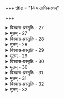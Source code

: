 +++
title = "14 फलाधिकरणम्"

+++

<details><summary>विश्वास-प्रस्तुतिः - 27</summary>

27. आराध्यः कर्मकाण्डस्थितनयनिवहस्थापितानां क्रियाणां  
अध्यक्षो देवतानामनुपधिमहिमा मध्यकाण्डोदितानाम् ।  
अत्राप्येतावतोक्तो भवभयचकितप्राप्त्युपास्त्येकलक्ष्यं  
तत्तच्छास्त्रार्थयोग्यं दिशति फलमिति स्थाप्यतेऽथात्युदारः ॥
</details>

<details><summary>मूलम् - 27</summary>

27. आराध्यः कर्मकाण्डस्थितनयनिवहस्थापितानां क्रियाणां  
अध्यक्षो देवतानामनुपधिमहिमा मध्यकाण्डोदितानाम् ।  
अत्राप्येतावतोक्तो भवभयचकितप्राप्त्युपास्त्येकलक्ष्यं  
तत्तच्छास्त्रार्थयोग्यं दिशति फलमिति स्थाप्यतेऽथात्युदारः ॥
</details>


<details><summary>विश्वास-प्रस्तुतिः - 28</summary>

28. कृष्यादेर्मर्दनादेरपि भवति फलं द्वारतो वान्यथा वा  
धर्माणां साधनत्वं श्रुतिभिरवगतं दोषबाधोज्झिताभिः ।  
तस्मादीशप्रसादात्फलमिति तु वचस्तत्प्रशंसेति चेन्न  
श्रौताराध्यप्रसादत्यजनकदनतोऽपूर्वकॢप्तेरयोगात् ॥
</details>

<details><summary>मूलम् - 28</summary>

28. कृष्यादेर्मर्दनादेरपि भवति फलं द्वारतो वान्यथा वा  
धर्माणां साधनत्वं श्रुतिभिरवगतं दोषबाधोज्झिताभिः ।  
तस्मादीशप्रसादात्फलमिति तु वचस्तत्प्रशंसेति चेन्न  
श्रौताराध्यप्रसादत्यजनकदनतोऽपूर्वकॢप्तेरयोगात् ॥
</details>


<details><summary>विश्वास-प्रस्तुतिः - 29</summary>

29. यद्यप्याराध्यमूलं फलमपि फलितं देवताधिक्रियायां  
कर्मापेक्षा तथोक्ता फलजननपरप्रेरणादौ तथापि ।  
साक्षित्वानादरत्वप्रभृतिपरगुणान् प्रेक्ष्य तत्प्रीणनादौ  
शङ्कातङ्कैर्निरुद्धांस्त्वरयितुमधुना तादृशोदारतोक्तिः ॥
</details>

<details><summary>मूलम् - 29</summary>

29. यद्यप्याराध्यमूलं फलमपि फलितं देवताधिक्रियायां  
कर्मापेक्षा तथोक्ता फलजननपरप्रेरणादौ तथापि ।  
साक्षित्वानादरत्वप्रभृतिपरगुणान् प्रेक्ष्य तत्प्रीणनादौ  
शङ्कातङ्कैर्निरुद्धांस्त्वरयितुमधुना तादृशोदारतोक्तिः ॥
</details>


<details><summary>विश्वास-प्रस्तुतिः - 30</summary>

30. सम्राजस्सानुकम्पात्पितुरुचितविदस्साम्यभाजो वदान्यात्  
स्थाने विन्दन्ति पुत्रा नियतरुचिभिदायन्त्रितास्तं तमर्थम् ।  
तत्र प्राप्यं स्वतो यद्विहतिरिह यतस्तत्प्रशान्तिश्च यस्माद्  
देयं यच्चाविशेषाद्दमनमपि यथालोकमत्रापि तत्स्यात् ॥
</details>

<details><summary>मूलम् - 30</summary>

30. सम्राजस्सानुकम्पात्पितुरुचितविदस्साम्यभाजो वदान्यात्  
स्थाने विन्दन्ति पुत्रा नियतरुचिभिदायन्त्रितास्तं तमर्थम् ।  
तत्र प्राप्यं स्वतो यद्विहतिरिह यतस्तत्प्रशान्तिश्च यस्माद्  
देयं यच्चाविशेषाद्दमनमपि यथालोकमत्रापि तत्स्यात् ॥
</details>


<details><summary>विश्वास-प्रस्तुतिः - 31</summary>

31. शुद्धानन्दे तदित्थं शुभगुणजलधौ सत्यनित्यस्वदेहे  
देवीभूषायुधाद्यैरतिशयिनि कनद्भोगलीलाविभूतौ ।  
शेषित्वाधारभावप्रभृतिबहुविधस्थास्नुसम्बन्धदीप्ते  
दृष्टिस्स्वर्गापवर्गप्रसवितरि हरौ निर्निमेषा श्रुतिर्नः ॥
</details>

<details><summary>मूलम् - 31</summary>

31. शुद्धानन्दे तदित्थं शुभगुणजलधौ सत्यनित्यस्वदेहे  
देवीभूषायुधाद्यैरतिशयिनि कनद्भोगलीलाविभूतौ ।  
शेषित्वाधारभावप्रभृतिबहुविधस्थास्नुसम्बन्धदीप्ते  
दृष्टिस्स्वर्गापवर्गप्रसवितरि हरौ निर्निमेषा श्रुतिर्नः ॥
</details>


<details><summary>विश्वास-प्रस्तुतिः - 32</summary>

32. पादे स्वप्नार्थहेतुस्तदयमिह सुषुप्त्याधृतिस्सुप्तगोप्ता  
मुग्धोद्बोधादिकर्ता त्वनघशुभगुणोऽचिद्भिरंशी स्वदेहैः ।  
पारम्यस्यैकसीमा सकलफलद इत्युच्यते भक्तिभूम्ने  
सत्ये ह्येवं गुणादावथ परभजने रूपभेदादि चिन्त्यम् ॥
</details>

<details><summary>मूलम् - 32</summary>

32. पादे स्वप्नार्थहेतुस्तदयमिह सुषुप्त्याधृतिस्सुप्तगोप्ता  
मुग्धोद्बोधादिकर्ता त्वनघशुभगुणोऽचिद्भिरंशी स्वदेहैः ।  
पारम्यस्यैकसीमा सकलफलद इत्युच्यते भक्तिभूम्ने  
सत्ये ह्येवं गुणादावथ परभजने रूपभेदादि चिन्त्यम् ॥
</details>